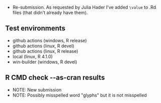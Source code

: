 * Re-submission.  As requested by Julia Hader I've added `\value` to .Rd files
  (that didn't already have them).

## Test environments

* github actions (windows, R release)
* github actions (linux, R devel)
* github actions (linux, R release)
* local (linux, R 4.1.0)
* win-builder (windows, R devel)

## R CMD check --as-cran results

* NOTE: New submission
* NOTE: Possibly misspelled word "glyphs" but it is not misspelled
